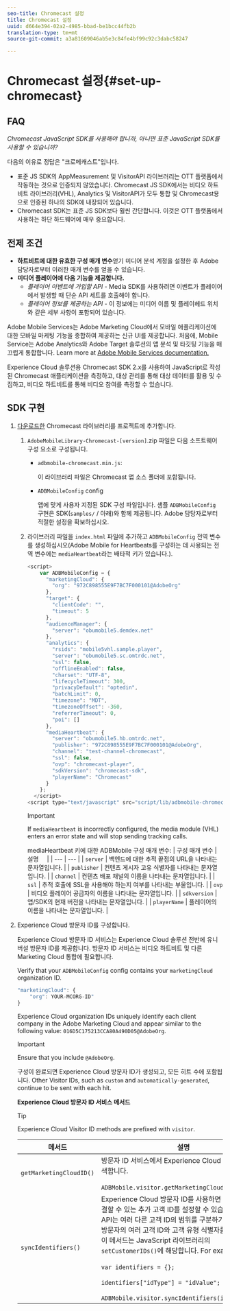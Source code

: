 ```yaml
---
seo-title: Chromecast 설정
title: Chromecast 설정
uuid: d664e394-02a2-4985-bbad-be1bcc44fb2b
translation-type: tm+mt
source-git-commit: a3a81609046ab5e3c84fe4bf99c92c3dabc58247

---
```



# Chromecast 설정{#set-up-chromecast}

## FAQ

_Chromecast JavaScript SDK를 사용해야 합니까, 아니면 표준 JavaScript SDK를 사용할 수 있습니까?_

다음의 이유로 정답은 "크로메캐스트"입니다.
* 표준 JS SDK의 AppMeasurement 및 VisitorAPI 라이브러리는 OTT 플랫폼에서 작동하는 것으로 인증되지 않았습니다. Chromecast JS SDK에서는 비디오 하트비트 라이브러리(VHL), Analytics 및 VisitorAPI가 모두 통합 및 Chromecast용으로 인증된 하나의 SDK에 내장되어 있습니다.
* Chromecast SDK는 표준 JS SDK보다 훨씬 간단합니다. 이것은 OTT 플랫폼에서 사용하는 하단 하드웨어에 매우 중요합니다.

## 전제 조건

* **하트비트에 대한 유효한 구성 매개 변수**&#x200B;얻기 미디어 분석 계정을 설정한 후 Adobe 담당자로부터 이러한 매개 변수를 얻을 수 있습니다.
* **미디어 플레이어에 다음 기능을 제공합니다.**
   * *플레이어 이벤트에 가입할 API* - Media SDK를 사용하려면 이벤트가 플레이어에서 발생할 때 단순 API 세트를 호출해야 합니다.
   * *플레이어 정보를 제공하는 API* - 이 정보에는 미디어 이름 및 플레이헤드 위치와 같은 세부 사항이 포함되어 있습니다.

Adobe Mobile Services는 Adobe Marketing Cloud에서 모바일 애플리케이션에 대한 모바일 마케팅 기능을 종합하여 제공하는 신규 UI를 제공합니다. 처음에, Mobile Service는 Adobe Analytics와 Adobe Target 솔루션의 앱 분석 및 타깃팅 기능을 매끄럽게 통합합니다. Learn more at [Adobe Mobile Services documentation.](https://marketing.adobe.com/resources/help/en_US/mobile/)

Experience Cloud 솔루션용 Chromecast SDK 2.x를 사용하여 JavaScript로 작성된 Chromecast 애플리케이션을 측정하고, 대상 관리를 통해 대상 데이터를 활용 및 수집하고, 비디오 하트비트를 통해 비디오 참여를 측정할 수 있습니다.

## SDK 구현

1. [다운로드한](/help/sdk-implement/download-sdks.md#download-2x-sdks) Chromecast 라이브러리를 프로젝트에 추가합니다.

   1. `AdobeMobileLibrary-Chromecast-[version]`.zip 파일은 다음 소프트웨어 구성 요소로 구성됩니다.

      * `adbmobile-chromecast.min.js`:

         이 라이브러리 파일은 Chromecast 앱 소스 폴더에 포함됩니다.

      * `ADBMobileConfig` config

         앱에 맞게 사용자 지정된 SDK 구성 파일입니다. 샘플 `ADBMobileConfig` 구현은 SDK(`samples/` / 아래)와 함께 제공됩니다. Adobe 담당자로부터 적절한 설정을 확보하십시오.
   1. 라이브러리 파일을 `index.html` 파일에 추가하고 `ADBMobileConfig` 전역 변수를 생성하십시오(Adobe Mobile for Heartbeats를 구성하는 데 사용되는 전역 변수에는 `mediaHeartbeat`라는 배타적 키가 있습니다.).

      ```js
      <script> 
          var ADBMobileConfig = { 
            "marketingCloud": { 
              "org": "972C898555E9F7BC7F000101@AdobeOrg" 
            }, 
            "target": { 
              "clientCode": "", 
              "timeout": 5 
            }, 
            "audienceManager": { 
              "server": "obumobile5.demdex.net" 
            }, 
            "analytics": { 
              "rsids": "mobile5vhl.sample.player", 
              "server": "obumobile5.sc.omtrdc.net", 
              "ssl": false, 
              "offlineEnabled": false, 
              "charset": "UTF-8", 
              "lifecycleTimeout": 300, 
              "privacyDefault": "optedin", 
              "batchLimit": 0, 
              "timezone": "MDT", 
              "timezoneOffset": -360, 
              "referrerTimeout": 0, 
              "poi": [] 
            }, 
            "mediaHeartbeat": { 
              "server": "obumobile5.hb.omtrdc.net", 
              "publisher": "972C898555E9F7BC7F000101@AdobeOrg", 
              "channel": "test-channel-chromecast", 
              "ssl": false, 
              "ovp": "chromecast-player", 
              "sdkVersion": "chromecast-sdk", 
              "playerName": "Chromecast" 
            } 
          }; 
        </script> 
      <script type="text/javascript" src="script/lib/adbmobile-chromecast.min.js"></script>
      ```

      >[!IMPORTANT]
      >
      >If `mediaHeartbeat` is incorrectly configured, the media module (VHL) enters an error state and will stop sending tracking calls.

      mediaHeartbeat 키에 대한 ADBMobile 구성 매개 변수:
   | 구성 매개 변수 | 설명     |
   | --- | --- |
   | `server` | 백엔드에 대한 추적 끝점의 URL을 나타내는 문자열입니다. |
   | `publisher` | 컨텐츠 게시자 고유 식별자를 나타내는 문자열입니다. |
   | `channel` | 컨텐츠 배포 채널의 이름을 나타내는 문자열입니다. |
   | `ssl` | 추적 호출에 SSL을 사용해야 하는지 여부를 나타내는 부울입니다. |
   | `ovp` | 비디오 플레이어 공급자의 이름을 나타내는 문자열입니다. |
   | `sdkversion` | 앱/SDK의 현재 버전을 나타내는 문자열입니다. |
   | `playerName` | 플레이어의 이름을 나타내는 문자열입니다. |


1. Experience Cloud 방문자 ID를 구성합니다.

   Experience Cloud 방문자 ID 서비스는 Experience Cloud 솔루션 전반에 유니버설 방문자 ID를 제공합니다. 방문자 ID 서비스는 비디오 하트비트 및 다른 Marketing Cloud 통합에 필요합니다.

   Verify that your `ADBMobileConfig` config contains your `marketingCloud` organization ID.

   ```js
   "marketingCloud": { 
       "org": YOUR-MCORG-ID" 
   }
   ```

   Experience Cloud organization IDs uniquely identify each client company in the Adobe Marketing Cloud and appear similar to the following value: `016D5C175213CCA80A490D05@AdobeOrg`.

   >[!IMPORTANT]
   >
   >Ensure that you include `@AdobeOrg`.

   구성이 완료되면 Experience Cloud 방문자 ID가 생성되고, 모든 히트 수에 포함됩니다. Other Visitor IDs, such as `custom` and `automatically-generated`, continue to be sent with each hit.

   **Experience Cloud 방문자 ID 서비스 메서드**

   >[!TIP]
   >
   >Experience Cloud Visitor ID methods are prefixed with `visitor`.

   | 메서드 | 설명 |
   | --- | --- |
   | `getMarketingCloudID()` | 방문자 ID 서비스에서 Experience Cloud 방문자 ID를 검색합니다.  <br/><br/>`ADBMobile.visitor.getMarketingCloudID();` |
   | `syncIdentifiers()` | Experience Cloud 방문자 ID를 사용하면 각 방문자와 연결할 수 있는 추가 고객 ID를 설정할 수 있습니다. 방문자 API는 여러 다른 고객 ID의 범위를 구분하기 위해 동일한 방문자의 여러 고객 ID와 고객 유형 식별자를 허용합니다. 이 메서드는 JavaScript 라이브러리의 `setCustomerIDs()`에 해당합니다.  For example: <br/><br/>`var identifiers = {};` <br/><br/>`identifiers["idType"] = "idValue";` <br/><br/>`ADBMobile.visitor.syncIdentifiers(identifiers);` |


<!--   **Postbacks -** For more information about configuring postbacks, see [Configure Postbacks.](https://marketing.adobe.com/resources/help/en_US/mobile/signals_.html) -->

